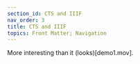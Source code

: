 ```yaml
---
section_id: CTS and IIIF
nav_order: 3
title: CTS and IIIF
topics: Front Matter; Navigation
---
```


More interesting than it (looks)[demo1.mov].

